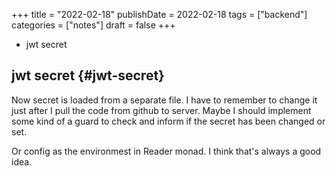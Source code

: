 +++
title = "2022-02-18"
publishDate = 2022-02-18
tags = ["backend"]
categories = ["notes"]
draft = false
+++

-   jwt secret

<!--more-->


## jwt secret {#jwt-secret}

Now secret is loaded from a separate file.
I have to remember to change it just after I pull the code from github to server.
Maybe I should implement some kind of a guard to check and inform if the secret
has been changed or set.

Or config as the environmest in Reader monad. I think that's always a good idea.